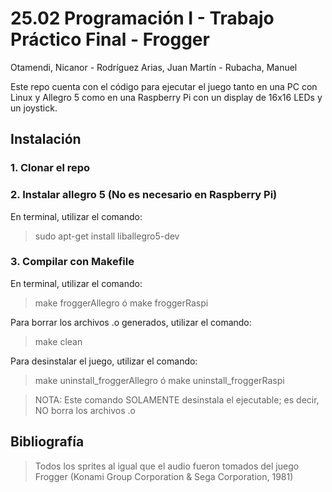 # 25.02 Programación I - Trabajo Práctico Final - Frogger
Otamendi, Nicanor - Rodríguez Arias, Juan Martín - Rubacha, Manuel

Este repo cuenta con el código para ejecutar el juego tanto en una PC con Linux y Allegro 5 como en una Raspberry Pi con un display de 16x16 LEDs y un joystick.

## Instalación

### 1. Clonar el repo

### 2. Instalar allegro 5 (No es necesario en Raspberry Pi)
En terminal, utilizar el comando:
> sudo apt-get install liballegro5-dev 

### 3. Compilar con Makefile
En terminal, utilizar el comando:
> make froggerAllegro
ó
> make froggerRaspi
    
Para borrar los archivos .o generados, utilizar el comando:
> make clean 

Para desinstalar el juego,  utilizar el comando:
> make uninstall_froggerAllegro
 ó
> make uninstall_froggerRaspi

> NOTA: Este comando SOLAMENTE desinstala el ejecutable; es decir, NO borra los archivos .o

## Bibliografía
> Todos los sprites al igual que el audio fueron tomados del juego Frogger (Konami Group Corporation & Sega Corporation, 1981)

